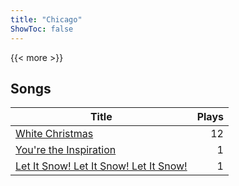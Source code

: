 ```yaml
---
title: "Chicago"
ShowToc: false
---
```


{{< more >}}

## Songs
Title | Plays 
----- | -----: 
[White Christmas](/songs/white-christmas) | 12
[You're the Inspiration](/songs/youre-the-inspiration) | 1
[Let It Snow! Let It Snow! Let It Snow!](/songs/let-it-snow-let-it-snow-let-it-snow) | 1

